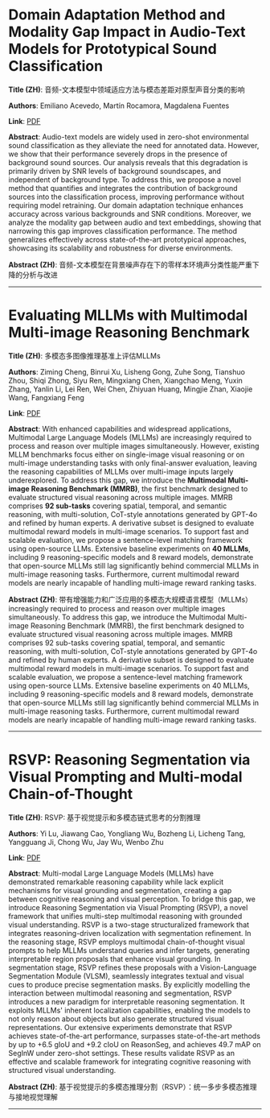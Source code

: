 # Domain Adaptation Method and Modality Gap Impact in Audio-Text Models for Prototypical Sound Classification 

**Title (ZH)**: 音频-文本模型中领域适应方法与模态差距对原型声音分类的影响 

**Authors**: Emiliano Acevedo, Martín Rocamora, Magdalena Fuentes  

**Link**: [PDF](https://arxiv.org/pdf/2506.04376)  

**Abstract**: Audio-text models are widely used in zero-shot environmental sound classification as they alleviate the need for annotated data. However, we show that their performance severely drops in the presence of background sound sources. Our analysis reveals that this degradation is primarily driven by SNR levels of background soundscapes, and independent of background type. To address this, we propose a novel method that quantifies and integrates the contribution of background sources into the classification process, improving performance without requiring model retraining. Our domain adaptation technique enhances accuracy across various backgrounds and SNR conditions. Moreover, we analyze the modality gap between audio and text embeddings, showing that narrowing this gap improves classification performance. The method generalizes effectively across state-of-the-art prototypical approaches, showcasing its scalability and robustness for diverse environments. 

**Abstract (ZH)**: 音频-文本模型在背景噪声存在下的零样本环境声分类性能严重下降的分析与改进 

---
# Evaluating MLLMs with Multimodal Multi-image Reasoning Benchmark 

**Title (ZH)**: 多模态多图像推理基准上评估MLLMs 

**Authors**: Ziming Cheng, Binrui Xu, Lisheng Gong, Zuhe Song, Tianshuo Zhou, Shiqi Zhong, Siyu Ren, Mingxiang Chen, Xiangchao Meng, Yuxin Zhang, Yanlin Li, Lei Ren, Wei Chen, Zhiyuan Huang, Mingjie Zhan, Xiaojie Wang, Fangxiang Feng  

**Link**: [PDF](https://arxiv.org/pdf/2506.04280)  

**Abstract**: With enhanced capabilities and widespread applications, Multimodal Large Language Models (MLLMs) are increasingly required to process and reason over multiple images simultaneously. However, existing MLLM benchmarks focus either on single-image visual reasoning or on multi-image understanding tasks with only final-answer evaluation, leaving the reasoning capabilities of MLLMs over multi-image inputs largely underexplored. To address this gap, we introduce the $\textbf{Multimodal Multi-image Reasoning Benchmark (MMRB)}$, the first benchmark designed to evaluate structured visual reasoning across multiple images. MMRB comprises $\textbf{92 sub-tasks}$ covering spatial, temporal, and semantic reasoning, with multi-solution, CoT-style annotations generated by GPT-4o and refined by human experts. A derivative subset is designed to evaluate multimodal reward models in multi-image scenarios. To support fast and scalable evaluation, we propose a sentence-level matching framework using open-source LLMs. Extensive baseline experiments on $\textbf{40 MLLMs}$, including 9 reasoning-specific models and 8 reward models, demonstrate that open-source MLLMs still lag significantly behind commercial MLLMs in multi-image reasoning tasks. Furthermore, current multimodal reward models are nearly incapable of handling multi-image reward ranking tasks. 

**Abstract (ZH)**: 带有增强能力和广泛应用的多模态大规模语言模型（MLLMs） increasingly required to process and reason over multiple images simultaneously. To address this gap, we introduce the Multimodal Multi-image Reasoning Benchmark (MMRB), the first benchmark designed to evaluate structured visual reasoning across multiple images. MMRB comprises 92 sub-tasks covering spatial, temporal, and semantic reasoning, with multi-solution, CoT-style annotations generated by GPT-4o and refined by human experts. A derivative subset is designed to evaluate multimodal reward models in multi-image scenarios. To support fast and scalable evaluation, we propose a sentence-level matching framework using open-source LLMs. Extensive baseline experiments on 40 MLLMs, including 9 reasoning-specific models and 8 reward models, demonstrate that open-source MLLMs still lag significantly behind commercial MLLMs in multi-image reasoning tasks. Furthermore, current multimodal reward models are nearly incapable of handling multi-image reward ranking tasks. 

---
# RSVP: Reasoning Segmentation via Visual Prompting and Multi-modal Chain-of-Thought 

**Title (ZH)**: RSVP: 基于视觉提示和多模态链式思考的分割推理 

**Authors**: Yi Lu, Jiawang Cao, Yongliang Wu, Bozheng Li, Licheng Tang, Yangguang Ji, Chong Wu, Jay Wu, Wenbo Zhu  

**Link**: [PDF](https://arxiv.org/pdf/2506.04277)  

**Abstract**: Multi-modal Large Language Models (MLLMs) have demonstrated remarkable reasoning capability while lack explicit mechanisms for visual grounding and segmentation, creating a gap between cognitive reasoning and visual perception. To bridge this gap, we introduce Reasoning Segmentation via Visual Prompting (RSVP), a novel framework that unifies multi-step multimodal reasoning with grounded visual understanding. RSVP is a two-stage structuralized framework that integrates reasoning-driven localization with segmentation refinement. In the reasoning stage, RSVP employs multimodal chain-of-thought visual prompts to help MLLMs understand queries and infer targets, generating interpretable region proposals that enhance visual grounding. In segmentation stage, RSVP refines these proposals with a Vision-Language Segmentation Module (VLSM), seamlessly integrates textual and visual cues to produce precise segmentation masks. By explicitly modelling the interaction between multimodal reasoning and segmentation, RSVP introduces a new paradigm for interpretable reasoning segmentation. It exploits MLLMs' inherent localization capabilities, enabling the models to not only reason about objects but also generate structured visual representations. Our extensive experiments demonstrate that RSVP achieves state-of-the-art performance, surpasses state-of-the-art methods by up to +6.5 gIoU and +9.2 cIoU on ReasonSeg, and achieves 49.7 mAP on SegInW under zero-shot settings. These results validate RSVP as an effective and scalable framework for integrating cognitive reasoning with structured visual understanding. 

**Abstract (ZH)**: 基于视觉提示的多模态推理分割（RSVP）：统一多步多模态推理与接地视觉理解 

---
